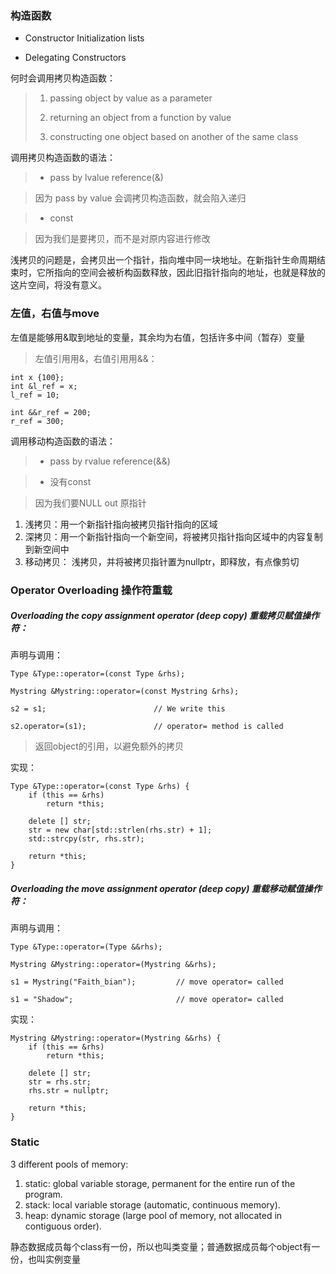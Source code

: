 ### 构造函数

- Constructor Initialization lists

- Delegating Constructors

何时会调用拷贝构造函数：
> 1. passing object by value as a parameter
> 
> 2. returning an object from a function by value
> 
> 3. constructing one object based on another of the same class

调用拷贝构造函数的语法：

> - pass by lvalue reference(&)

> 因为 pass by value 会调拷贝构造函数，就会陷入递归

> - const

> 因为我们是要拷贝，而不是对原内容进行修改

浅拷贝的问题是，会拷贝出一个指针，指向堆中同一块地址。在新指针生命周期结束时，它所指向的空间会被析构函数释放，因此旧指针指向的地址，也就是释放的这片空间，将没有意义。

### 左值，右值与move

左值是能够用&取到地址的变量，其余均为右值，包括许多中间（暂存）变量

> 左值引用用&，右值引用用&&：

```
int x {100};
int &l_ref = x;
l_ref = 10;

int &&r_ref = 200;
r_ref = 300;
```

调用移动构造函数的语法：

> - pass by rvalue reference(&&)

> - 没有const

> 因为我们要NULL out 原指针

1. 浅拷贝：用一个新指针指向被拷贝指针指向的区域
2. 深拷贝：用一个新指针指向一个新空间，将被拷贝指针指向区域中的内容复制到新空间中
3. 移动拷贝： 浅拷贝，并将被拷贝指针置为nullptr，即释放，有点像剪切

### Operator Overloading 操作符重载

##### Overloading the copy assignment operator (deep copy) 重载拷贝赋值操作符：

声明与调用：

```
Type &Type::operator=(const Type &rhs);

Mystring &Mystring::operator=(const Mystring &rhs);

s2 = s1;                        // We write this

s2.operator=(s1);               // operator= method is called 
```

> 返回object的引用，以避免额外的拷贝

实现：

```
Type &Type::operator=(const Type &rhs) {
	if (this == &rhs)
		return *this;
		
	delete [] str;
	str = new char[std::strlen(rhs.str) + 1];
	std::strcpy(str, rhs.str);
	
	return *this;
}
```

##### Overloading the move assignment operator (deep copy) 重载移动赋值操作符：

声明与调用：

```
Type &Type::operator=(Type &&rhs);

Mystring &Mystring::operator=(Mystring &&rhs);

s1 = Mystring("Faith_bian");         // move operator= called

s1 = "Shadow";                       // move operator= called 
```

实现：

```
Mystring &Mystring::operator=(Mystring &&rhs) {
	if (this == &rhs)
		return *this;
		
	delete [] str;
	str = rhs.str;
	rhs.str = nullptr;
	
	return *this;
}
```

### Static

3 different pools of memory:

1. static: global variable storage, permanent for the entire run of the program.
2. stack: local variable storage (automatic, continuous memory).
3. heap: dynamic storage (large pool of memory, not allocated in contiguous order).

静态数据成员每个class有一份，所以也叫类变量；普通数据成员每个object有一份，也叫实例变量
